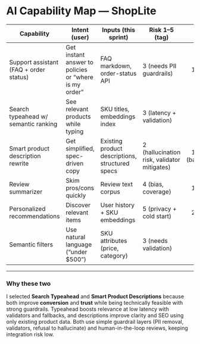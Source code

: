 # AI Capability Map — ShopLite

| Capability | Intent (user) | Inputs (this sprint) | Risk 1–5 (tag) | p95 ms | Est. cost/action | Fallback | Selected |
|---|---|---|---|---:|---:|---|:---:|
| Support assistant (FAQ + order status) | Get instant answer to policies or “where is my order” | FAQ markdown, order-status API | 3 (needs PII guardrails) | 1200 | $0.015 | FAQ page / human agent | |
| Search typeahead w/ semantic ranking | See relevant products while typing | SKU titles, embeddings index | 3 (latency + validation) | 300 | $0.003 | Keyword typeahead | selected |
| Smart product description rewrite | Get simplified, spec-driven copy | Existing product descriptions, structured specs | 2 (hallucination risk, validator mitigates) | 1500 (batch) | $0.010 | Original copy | selected |
| Review summarizer | Skim pros/cons quickly | Review text corpus | 4 (bias, coverage) | 1800 | $0.012 | Show raw reviews | |
| Personalized recommendations | Discover relevant items | User history + SKU embeddings | 5 (privacy + cold start) | 2000 | $0.020 | Generic bestsellers | |
| Semantic filters | Use natural language (“under $500”) | SKU attributes (price, category) | 3 (needs validation) | 400 | $0.004 | Keyword filters | |

---

### Why these two

I selected **Search Typeahead** and **Smart Product Descriptions** because both improve **conversion** and **trust** while being technically feasible with strong guardrails. Typeahead boosts relevance at low latency with validators and fallbacks, and descriptions improve clarity and SEO using only existing product data. Both use simple guardrail layers (PII removal, validators, refusal to hallucinate) and human-in-the-loop reviews, keeping integration risk low.

